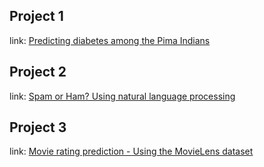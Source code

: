 ## Project 1
link:  [Predicting diabetes among the Pima Indians](https://www.kaggle.com/texasdave/predicting-diabetes-among-the-pima-indian-tribe)


## Project 2
link:  [Spam or Ham? Using natural language processing](https://www.kaggle.com/texasdave/spam-or-ham-using-natural-language-processing)


## Project 3
link:  [Movie rating prediction - Using the MovieLens dataset](https://www.kaggle.com/texasdave/movie-rating-predictor-movielens-dataset)




